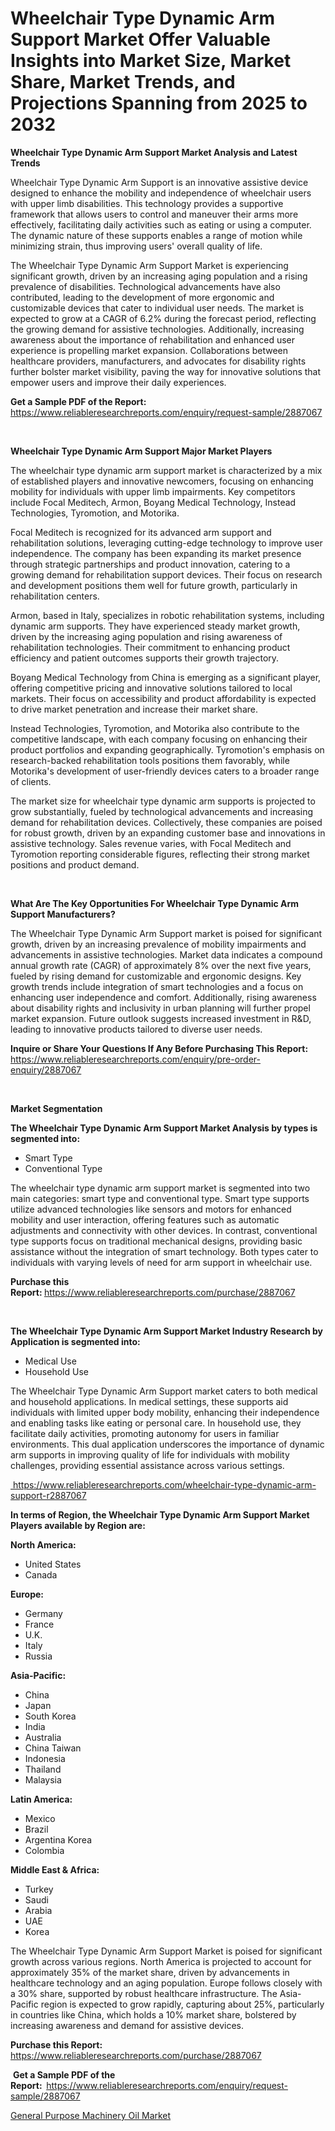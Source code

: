 <p><h1>Wheelchair Type Dynamic Arm Support Market Offer Valuable Insights into Market Size, Market Share, Market Trends, and Projections Spanning from 2025 to 2032</h1></p><p><strong>Wheelchair Type Dynamic Arm Support Market Analysis and Latest Trends</strong></p>
<p><p>Wheelchair Type Dynamic Arm Support is an innovative assistive device designed to enhance the mobility and independence of wheelchair users with upper limb disabilities. This technology provides a supportive framework that allows users to control and maneuver their arms more effectively, facilitating daily activities such as eating or using a computer. The dynamic nature of these supports enables a range of motion while minimizing strain, thus improving users' overall quality of life.</p><p>The Wheelchair Type Dynamic Arm Support Market is experiencing significant growth, driven by an increasing aging population and a rising prevalence of disabilities. Technological advancements have also contributed, leading to the development of more ergonomic and customizable devices that cater to individual user needs. The market is expected to grow at a CAGR of 6.2% during the forecast period, reflecting the growing demand for assistive technologies. Additionally, increasing awareness about the importance of rehabilitation and enhanced user experience is propelling market expansion. Collaborations between healthcare providers, manufacturers, and advocates for disability rights further bolster market visibility, paving the way for innovative solutions that empower users and improve their daily experiences.</p></p>
<p><strong>Get a Sample PDF of the Report:&nbsp;</strong> <a href="https://www.reliableresearchreports.com/enquiry/request-sample/2887067?utm_campaign=3059&utm_medium=2&utm_source=Github&utm_content=ia&utm_term=13032025&utm_id=wheelchair-type-dynamic-arm-support">https://www.reliableresearchreports.com/enquiry/request-sample/2887067</a></p>
<p>&nbsp;</p>
<p><strong>Wheelchair Type Dynamic Arm Support Major Market Players</strong></p>
<p><p>The wheelchair type dynamic arm support market is characterized by a mix of established players and innovative newcomers, focusing on enhancing mobility for individuals with upper limb impairments. Key competitors include Focal Meditech, Armon, Boyang Medical Technology, Instead Technologies, Tyromotion, and Motorika.</p><p>Focal Meditech is recognized for its advanced arm support and rehabilitation solutions, leveraging cutting-edge technology to improve user independence. The company has been expanding its market presence through strategic partnerships and product innovation, catering to a growing demand for rehabilitation support devices. Their focus on research and development positions them well for future growth, particularly in rehabilitation centers.</p><p>Armon, based in Italy, specializes in robotic rehabilitation systems, including dynamic arm supports. They have experienced steady market growth, driven by the increasing aging population and rising awareness of rehabilitation technologies. Their commitment to enhancing product efficiency and patient outcomes supports their growth trajectory.</p><p>Boyang Medical Technology from China is emerging as a significant player, offering competitive pricing and innovative solutions tailored to local markets. Their focus on accessibility and product affordability is expected to drive market penetration and increase their market share.</p><p>Instead Technologies, Tyromotion, and Motorika also contribute to the competitive landscape, with each company focusing on enhancing their product portfolios and expanding geographically. Tyromotion's emphasis on research-backed rehabilitation tools positions them favorably, while Motorika's development of user-friendly devices caters to a broader range of clients.</p><p>The market size for wheelchair type dynamic arm supports is projected to grow substantially, fueled by technological advancements and increasing demand for rehabilitation devices. Collectively, these companies are poised for robust growth, driven by an expanding customer base and innovations in assistive technology. Sales revenue varies, with Focal Meditech and Tyromotion reporting considerable figures, reflecting their strong market positions and product demand.</p></p>
<p>&nbsp;</p>
<p><strong>What Are The Key Opportunities For Wheelchair Type Dynamic Arm Support Manufacturers?</strong></p>
<p><p>The Wheelchair Type Dynamic Arm Support market is poised for significant growth, driven by an increasing prevalence of mobility impairments and advancements in assistive technologies. Market data indicates a compound annual growth rate (CAGR) of approximately 8% over the next five years, fueled by rising demand for customizable and ergonomic designs. Key growth trends include integration of smart technologies and a focus on enhancing user independence and comfort. Additionally, rising awareness about disability rights and inclusivity in urban planning will further propel market expansion. Future outlook suggests increased investment in R&D, leading to innovative products tailored to diverse user needs.</p></p>
<p><strong>Inquire or Share Your Questions If Any Before Purchasing This Report:</strong> <a href="https://www.reliableresearchreports.com/enquiry/pre-order-enquiry/2887067?utm_campaign=3059&utm_medium=2&utm_source=Github&utm_content=ia&utm_term=13032025&utm_id=wheelchair-type-dynamic-arm-support">https://www.reliableresearchreports.com/enquiry/pre-order-enquiry/2887067</a></p>
<p>&nbsp;</p>
<p><strong>Market Segmentation</strong></p>
<p><strong>The Wheelchair Type Dynamic Arm Support Market Analysis by types is segmented into:</strong></p>
<p><ul><li>Smart Type</li><li>Conventional Type</li></ul></p>
<p><p>The wheelchair type dynamic arm support market is segmented into two main categories: smart type and conventional type. Smart type supports utilize advanced technologies like sensors and motors for enhanced mobility and user interaction, offering features such as automatic adjustments and connectivity with other devices. In contrast, conventional type supports focus on traditional mechanical designs, providing basic assistance without the integration of smart technology. Both types cater to individuals with varying levels of need for arm support in wheelchair use.</p></p>
<p><strong>Purchase this Report:&nbsp;</strong><a href="https://www.reliableresearchreports.com/purchase/2887067?utm_campaign=3059&utm_medium=2&utm_source=Github&utm_content=ia&utm_term=13032025&utm_id=wheelchair-type-dynamic-arm-support">https://www.reliableresearchreports.com/purchase/2887067</a></p>
<p>&nbsp;</p>
<p><strong>The Wheelchair Type Dynamic Arm Support Market Industry Research by Application is segmented into:</strong></p>
<p><ul><li>Medical Use</li><li>Household Use</li></ul></p>
<p><p>The Wheelchair Type Dynamic Arm Support market caters to both medical and household applications. In medical settings, these supports aid individuals with limited upper body mobility, enhancing their independence and enabling tasks like eating or personal care. In household use, they facilitate daily activities, promoting autonomy for users in familiar environments. This dual application underscores the importance of dynamic arm supports in improving quality of life for individuals with mobility challenges, providing essential assistance across various settings.</p></p>
<p><a href="https://www.reliableresearchreports.com/wheelchair-type-dynamic-arm-support-r2887067?utm_campaign=3059&utm_medium=2&utm_source=Github&utm_content=ia&utm_term=13032025&utm_id=wheelchair-type-dynamic-arm-support">&nbsp;https://www.reliableresearchreports.com/wheelchair-type-dynamic-arm-support-r2887067</a></p>
<p><strong>In terms of Region, the Wheelchair Type Dynamic Arm Support Market Players available by Region are:</strong></p>
<p>
    <p> <strong> North America: </strong>
        <ul>
            <li>United States</li>
            <li>Canada</li>
        </ul>
        </p> 
    <p> <strong> Europe: </strong>
        <ul>
            <li>Germany</li>
            <li>France</li>
            <li>U.K.</li>
            <li>Italy</li>
            <li>Russia</li>
        </ul>
        </p> 
    <p> <strong> Asia-Pacific: </strong>
        <ul>
            <li>China</li>
            <li>Japan</li>
            <li>South Korea</li>
            <li>India</li>
            <li>Australia</li>
            <li>China Taiwan</li>
            <li>Indonesia</li>
            <li>Thailand</li>
            <li>Malaysia</li>
        </ul>
        </p> 
    <p> <strong> Latin America: </strong>
        <ul>
            <li>Mexico</li>
            <li>Brazil</li>
            <li>Argentina Korea</li>
            <li>Colombia</li>
        </ul>
        </p> 
    <p> <strong> Middle East & Africa: </strong>
        <ul>
            <li>Turkey</li>
            <li>Saudi</li>
            <li>Arabia</li>
            <li>UAE</li>
            <li>Korea</li>
        </ul>
    </p>
    </p>
<p><p>The Wheelchair Type Dynamic Arm Support Market is poised for significant growth across various regions. North America is projected to account for approximately 35% of the market share, driven by advancements in healthcare technology and an aging population. Europe follows closely with a 30% share, supported by robust healthcare infrastructure. The Asia-Pacific region is expected to grow rapidly, capturing about 25%, particularly in countries like China, which holds a 10% market share, bolstered by increasing awareness and demand for assistive devices.</p></p>
<p><strong>Purchase this Report: </strong><a href="https://www.reliableresearchreports.com/purchase/2887067?utm_campaign=3059&utm_medium=2&utm_source=Github&utm_content=ia&utm_term=13032025&utm_id=wheelchair-type-dynamic-arm-support">https://www.reliableresearchreports.com/purchase/2887067</a></p>
<p>&nbsp;<strong>Get a Sample PDF of the Report:&nbsp;&nbsp;</strong><a href="https://www.reliableresearchreports.com/enquiry/request-sample/2887067?utm_campaign=3059&utm_medium=2&utm_source=Github&utm_content=ia&utm_term=13032025&utm_id=wheelchair-type-dynamic-arm-support">https://www.reliableresearchreports.com/enquiry/request-sample/2887067</a></p>
<p><strong></strong></p>
<p><p><a href="https://github.com/ngozudapshi/Market-Research-Report-List-1/blob/main/general-purpose-machinery-oil-market.md?utm_campaign=3059&utm_medium=2&utm_source=Github&utm_content=ia&utm_term=13032025&utm_id=wheelchair-type-dynamic-arm-support">General Purpose Machinery Oil Market</a></p></p>